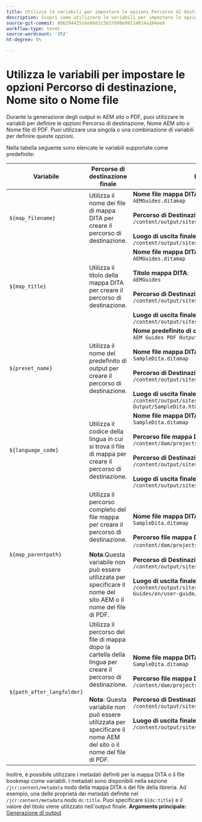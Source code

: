 ```yaml
---
title: Utilizza le variabili per impostare le opzioni Percorso di destinazione, Nome sito o Nome file
description: Scopri come utilizzare le variabili per impostare le opzioni Percorso di destinazione, Nome sito o Nome file
source-git-commit: 8b6294425c6e60d1c5b37d98e99114014a104ee6
workflow-type: tm+mt
source-wordcount: '352'
ht-degree: 0%

---
```



# Utilizza le variabili per impostare le opzioni Percorso di destinazione, Nome sito o Nome file


Durante la generazione degli output in AEM sito o PDF, puoi utilizzare le variabili per definire le opzioni Percorso di destinazione, Nome AEM sito o Nome file di PDF. Puoi utilizzare una singola o una combinazione di variabili per definire queste opzioni.

Nella tabella seguente sono elencate le variabili supportate come predefinite:

| Variabile | Percorso di destinazione finale | Esempio |
| --- | --- | --- |
| `${map_filename}` | Utilizza il nome dei file di mappa DITA per creare il percorso di destinazione. | **Nome file mappa DITA**:<br>`AEMGuides.ditamap`<br><br>**Percorso di Destinazione** configurato come:<br>`/content/output/sites/${map_filename}`<br><br>**Luogo di uscita finale**:<br>`/content/output/sites/aemGuides/AEMGuides.html` |
| `${map_title}` | Utilizza il titolo della mappa DITA per creare il percorso di destinazione. | **Nome file mappa DITA**:<br>`AEMGuides.ditamap`<br><br>**Titolo mappa DITA**:<br>`AEMGuides`<br><br>**Percorso di Destinazione** configurato come:<br>`/content/output/sites/${map_title}`<br><br>**Luogo di uscita finale**:<br>`/content/output/sites/AEMGuides/AEMGuides.html` |
| `${preset_name}` | Utilizza il nome del predefinito di output per creare il percorso di destinazione. | **Nome predefinito di output**:<br>`AEM Guides PDF Output`<br><br>**Nome file mappa DITA**:<br>`SampleDita.ditamap`<br><br>**Percorso di Destinazione** configurato come:<br>`/content/output/sites/${preset_name}`<br><br>**Luogo di uscita finale**:<br>`/content/output/sites/AEM Guides PDF Output/SampleDita.html` |
| `${language_code}` | Utilizza il codice della lingua in cui si trova il file di mappa per creare il percorso di destinazione. | **Nome file mappa DITA**:<br>`SampleDita.ditamap`<br><br>**Percorso file mappa DITA**:<br>`/content/dam/projects/AEM-Guides/en/user-guide/`<br><br>**Percorso di Destinazione** configurato come:<br>`/content/output/sites/${language_code}`<br><br>**Luogo di uscita finale**:<br>`/content/output/sites/en/SampleDita.html` |
| `${map_parentpath}` | Utilizza il percorso completo del file mappa per creare il percorso di destinazione.<br><br>**Nota**:Questa variabile non può essere utilizzata per specificare il nome del sito AEM o il nome del file di PDF. | **Nome file mappa DITA**:<br>`SampleDita.ditamap`<br><br>**Percorso file mappa DITA**:<br>`/content/dam/projects/AEM-Guides/en/user-guide`/<br><br>**Percorso di Destinazione** configurato come:<br>`/content/output/sites/${map_parentpath}`<br><br>**Luogo di uscita finale**:<br>`/content/output/sites/content/dam/projects/AEM-Guides/en/user-guide/SampleDita.html` |
| `${path_after_langfolder}` | Utilizza il percorso del file di mappa dopo la cartella della lingua per creare il percorso di destinazione.<br><br>**Nota**: Questa variabile non può essere utilizzata per specificare il nome AEM del sito o il nome del file di PDF. | **Nome file mappa DITA**:<br>`SampleDita.ditamap`<br><br>**Percorso file mappa DITA**:<br>`/content/dam/projects/AEM-Guides/en/user-guide/`<br><br>**Percorso di Destinazione** configurato come:<br>`/content/output/sites/${path\_after\_langfolder}`<br><br>**Luogo di uscita finale**:<br>`/content/output/sites/user-guide/SampleDita.html` |

Inoltre, è possibile utilizzare i metadati definiti per la mappa DITA o il file bookmap come variabili. I metadati sono disponibili nella sezione `/jcr:content/metadata` nodo della mappa DITA o del file della libreria. Ad esempio, una delle proprietà dei metadati definite nel `/jcr:content/metadata` nodo `dc:title`. Puoi specificare `${dc:title}` e il valore del titolo viene utilizzato nell&#39;output finale.
**Argomento principale:**[ Generazione di output](generate-output.md)

